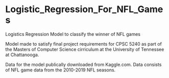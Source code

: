 # Logistic_Regression_For_NFL_Games
Logistics Regression Model to classify the winner of NFL games

Model made to satisfy final project requirements for CPSC 5240 as part of the Masters of Computer Science cirriculum at the University of Tennessee at Chattanooga. 

Data for the model publically downloaded from Kaggle.com. Data consists of NFL game data from the 2010-2019 NFL seasons. 
